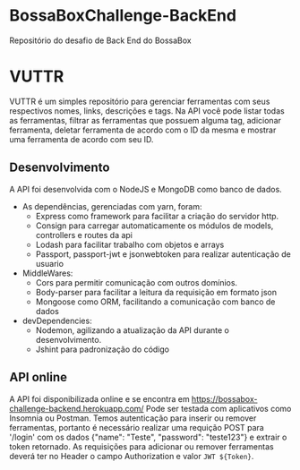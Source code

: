 # BossaBoxChallenge-BackEnd
Repositório do desafio de Back End do BossaBox

# VUTTR
VUTTR é um simples repositório para gerenciar ferramentas com seus respectivos nomes, links, descrições e tags.
Na API você pode listar todas as ferramentas, filtrar as ferramentas que possuem alguma tag, adicionar ferramenta, deletar ferramenta de acordo com o ID da mesma e mostrar uma ferramenta de acordo com seu ID.

## Desenvolvimento
A API foi desenvolvida com o NodeJS e MongoDB como banco de dados.

+ As dependências, gerenciadas com yarn, foram:
  + Express como framework para facilitar a criação do servidor http. 
  + Consign para carregar automaticamente os módulos de models, controllers e routes da api
  + Lodash para facilitar trabalho com objetos e arrays
  + Passport, passport-jwt e jsonwebtoken para realizar autenticação de usuario
+ MiddleWares:
  + Cors para permitir comunicação com outros domínios. 
  + Body-parser para facilitar a leitura da requisição em formato json
  + Mongoose como ORM, facilitando a comunicação com banco de dados
+ devDependencies:
  + Nodemon, agilizando a atualização da API durante o desenvolvimento.
  + Jshint para padronização do código

## API online
A API foi disponibilizada online e se encontra em https://bossabox-challenge-backend.herokuapp.com/ 
Pode ser testada com aplicativos como Insomnia ou Postman. 
Temos autenticação para inserir ou remover ferramentas, portanto é necessário realizar uma requição POST para '/login' com os dados {"name": "Teste", "password": "teste123"} e extrair o token retornado. As requisições para adicionar ou remover ferramentas deverá ter no Header o campo Authorization e valor `JWT ${Token}`.